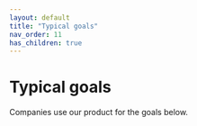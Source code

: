 ```yaml
---
layout: default
title: "Typical goals"
nav_order: 11
has_children: true
---
```

# Typical goals
Companies use our product for the goals below.  
